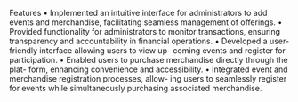 Features
• Implemented an intuitive interface for administrators to add events and merchandise, facilitating seamless management of offerings. • Provided functionality for administrators to monitor transactions, ensuring transparency and accountability in financial operations. • Developed a user-friendly interface allowing users to view up- coming events and register for participation. • Enabled users to purchase merchandise directly through the plat- form, enhancing convenience and accessibility. • Integrated event and merchandise registration processes, allow- ing users to seamlessly register for events while simultaneously purchasing associated merchandise.
